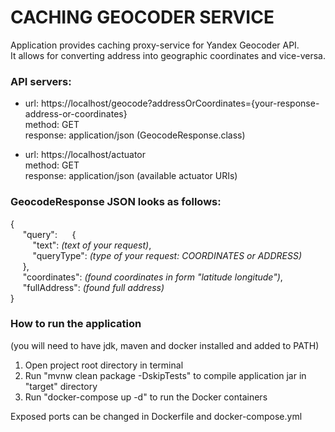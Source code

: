 # CACHING GEOCODER SERVICE

Application provides caching proxy-service for Yandex Geocoder API. <br />
It allows for converting address into geographic coordinates and vice-versa.

###  API servers:
- url: https://localhost/geocode?addressOrCoordinates={your-response-address-or-coordinates} <br />
  method: GET <br />
  response: application/json (GeocodeResponse.class)

- url: https://localhost/actuator <br />
  method: GET <br />
  response: application/json (available actuator URIs)

###  GeocodeResponse JSON looks as follows:
{<br />
&nbsp;&nbsp;&nbsp;&nbsp;  "query":
&nbsp;&nbsp;&nbsp;&nbsp;  {<br />
&nbsp;&nbsp;&nbsp;&nbsp;&nbsp;&nbsp;&nbsp;&nbsp;    "text": *(text of your request)*,<br />
&nbsp;&nbsp;&nbsp;&nbsp;&nbsp;&nbsp;&nbsp;&nbsp;    "queryType": *(type of your request: COORDINATES or ADDRESS)*<br />
&nbsp;&nbsp;&nbsp;&nbsp;  },<br />
&nbsp;&nbsp;&nbsp;&nbsp;    "coordinates": *(found coordinates in form "latitude longitude")*,<br />
&nbsp;&nbsp;&nbsp;&nbsp;    "fullAddress": *(found full address)*<br />
}


###  How to run the application
(you will need to have jdk, maven and docker installed and added to PATH)

1) Open project root directory in terminal
2) Run "mvnw clean package -DskipTests" to compile application jar in "target" directory
3) Run "docker-compose up -d" to run the Docker containers

Exposed ports can be changed in Dockerfile and docker-compose.yml